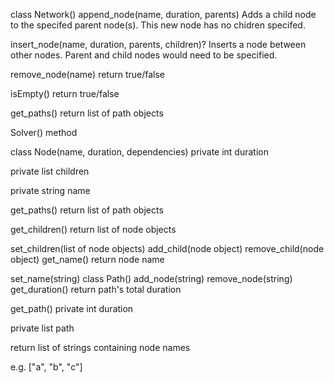 class Network()
append_node(name, duration, parents)
Adds a child node to the specifed parent node(s). This new node has no chidren specifed.

insert_node(name, duration, parents, children)?
Inserts a node between other nodes. Parent and child nodes would need to be specified.

remove_node(name)
return true/false

isEmpty()
return true/false

get_paths()
return list of path objects

Solver() method

class Node(name, duration, dependencies)
private int duration

private list children

private string name

get_paths()
return list of path objects

get_children()
return list of node objects

set_children(list of node objects)
add_child(node object)
remove_child(node object)
get_name()
return node name

set_name(string)
class Path()
add_node(string)
remove_node(string)
get_duration()
return path's total duration

get_path()
private int duration

private list path

return list of strings containing node names

e.g. ["a", "b", "c"]
